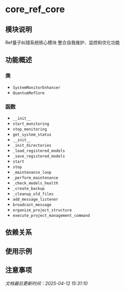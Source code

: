 # core_ref_core

## 模块说明
Ref量子纠错系统核心模块
整合自我维护、监控和优化功能

## 功能概述

### 类

- `SystemMonitorEnhancer`
- `QuantumRefCore`

### 函数

- `__init__`
- `start_monitoring`
- `stop_monitoring`
- `get_system_status`
- `__init__`
- `_init_directories`
- `_load_registered_models`
- `_save_registered_models`
- `start`
- `stop`
- `_maintenance_loop`
- `_perform_maintenance`
- `_check_models_health`
- `_create_backup`
- `_cleanup_old_files`
- `add_message_listener`
- `broadcast_message`
- `organize_project_structure`
- `execute_project_management_command`

## 依赖关系

## 使用示例

## 注意事项

*文档最后更新时间：2025-04-12 15:31:10*